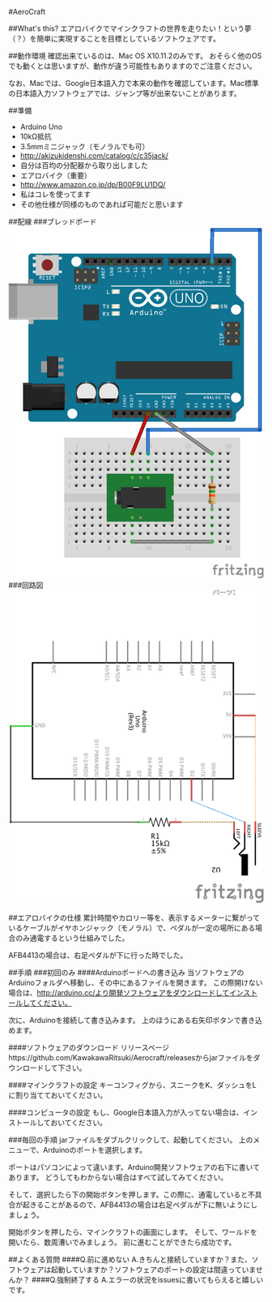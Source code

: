 #AeroCraft

##What's this?
エアロバイクでマインクラフトの世界を走りたい！という夢（？）を簡単に実現することを目標としているソフトウェアです。

##動作環境
確認出来ているのは、Mac OS X10.11.2のみです。
おそらく他のOSでも動くとは思いますが、動作が違う可能性もありますのでご注意ください。

なお、Macでは、Google日本語入力で本来の動作を確認しています。Mac標準の日本語入力ソフトウェアでは、ジャンプ等が出来ないことがあります。

##準備
- Arduino Uno
- 10kΩ抵抗
- 3.5mmミニジャック（モノラルでも可）
 - http://akizukidenshi.com/catalog/c/c35jack/
 - 自分は百均の分配器から取り出しました
- エアロバイク（重要）
 - http://www.amazon.co.jp/dp/B00F9LU1DQ/
 - 私はコレを使ってます
 - その他仕様が同様のものであれば可能だと思います

##配線
###ブレッドボード
![ブレッドボード](Image/Aerocraft_breadbord.png "ブレッドボード")
###回路図
![回路図](Image/Aerocraft_circuit.png "回路図")

##エアロバイクの仕様
累計時間やカロリー等を、表示するメーターに繋がっているケーブルがイヤホンジャック（モノラル）で、ペダルが一定の場所にある場合のみ通電するという仕組みでした。

AFB4413の場合は、右足ペダルが下に行った時でした。

##手順
###初回のみ
####Arduinoボードへの書き込み
当ソフトウェアのArduinoフォルダへ移動し、その中にあるファイルを開きます。
この際開けない場合は、http://arduino.cc/より開発ソフトウェアをダウンロードしてインストールしてください。

次に、Arduinoを接続して書き込みます。
上のほうにある右矢印ボタンで書き込めます。

####ソフトウェアのダウンロード
リリースページhttps://github.com/KawakawaRitsuki/Aerocraft/releasesからjarファイルをダウンロードして下さい。

####マインクラフトの設定
キーコンフィグから、スニークをK、ダッシュをLに割り当てておいてください。

####コンピュータの設定
もし、Google日本語入力が入ってない場合は、インストールしておいてください。

###毎回の手順
jarファイルをダブルクリックして、起動してください。
上のメニューで、Arduinoのポートを選択します。

ポートはパソコンによって違います。Arduino開発ソフトウェアの右下に書いてあります。
どうしてもわからない場合はすべて試してみてください。

そして、選択したら下の開始ボタンを押します。この際に、通電していると不具合が起きることがあるので、AFB4413の場合は右足ペダルが下に無いようにしましょう。

開始ボタンを押したら、マインクラフトの画面にします。
そして、ワールドを開いたら、数周漕いでみましょう。
前に進むことができたら成功です。

##よくある質問
####Q.前に進めない
A.きちんと接続していますか？また、ソフトウェアは起動していますか？ソフトウェアのポートの設定は間違っていませんか？
####Q.強制終了する
A.エラーの状況をissuesに書いてもらえると嬉しいです。


